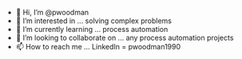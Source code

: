 - 👋 Hi, I’m @pwoodman
- 👀 I’m interested in ... solving complex problems
- 🌱 I’m currently learning ... process automation
- 💞️ I’m looking to collaborate on ... any process automation projects
- 📫 How to reach me ... LinkedIn = pwoodman1990

<!---
pwoodman/pwoodman is a ✨ special ✨ repository because its `README.md` (this file) appears on your GitHub profile.
You can click the Preview link to take a look at your changes.
--->
